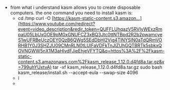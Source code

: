 - from what i understand kasm allows you to create disposable computers. the one command you need to install kasm is:
	- cd /tmp
	  curl -O [https://kasm-static-content.s3.amazon...](https://www.youtube.com/redirect?event=video_description&redir_token=QUFFLUhqazV5RVIyWExzRmpaU05LbUxGOE9pM0xGNUFCZ3xBQ3Jtc0ttNTBpd2R2b2pwamcyeS1wUFRBeUczOEY0QzB6QWg5SEdDbHI2Vjg4TlNYSlN0aTdQRmVORHB1Y0J3SHZJU09CMnRLN0tLUlFaVDFkTnJlZUhGQTBRTk5sbkxQOVNGWW5nX1M3aHlvdFJieEhjeVFYTQ&q=https%3A%2F%2Fkasm-static-content.s3.amazonaws.com%2Fkasm_release_1.12.0.d4fd8a.tar.gz&v=799uhYUxtvA)
	  tar -xf kasm_release_1.12.0.d4fd8a.tar.gz
	  sudo bash kasm_release/install.sh --accept-eula --swap-size 4096
	- i
	-